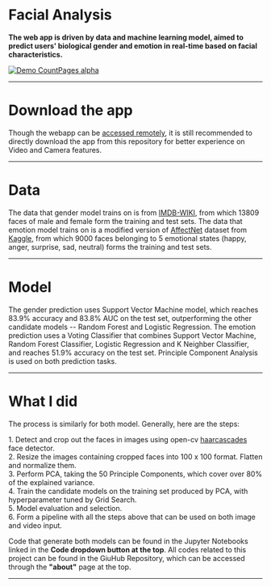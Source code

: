Facial Analysis
===============

**The web app is driven by data and machine learning model, aimed to predict users' biological gender and emotion in real-time based on facial characteristics.**

  

[![Demo CountPages alpha](https://share.gifyoutube.com/KzB6Gb.gif)](https://www.youtube.com/watch?v=ek1j272iAmc)





* * *

  
  

Download the app
====

Though the webapp can be [accessed remotely](https://facial-analysis-webapp.herokuapp.com/), it is still recommended to directly download the app from this repository for better experience on Video and Camera features.
  
  
  

* * *

  
  

Data
====

The data that gender model trains on is from [IMDB-WIKI](https://data.vision.ee.ethz.ch/cvl/rrothe/imdb-wiki/), from which 13809 faces of male and female form the training and test sets. The data that emotion model trains on is a modified version of [AffectNet](http://mohammadmahoor.com/affectnet/) dataset from [Kaggle](https://www.kaggle.com/datasets/tom99763/affectnethq?select=anger), from which 9000 faces belonging to 5 emotional states (happy, anger, surprise, sad, neutral) forms the training and test sets.

  
  
  
  

* * *

  
  

Model
====

The gender prediction uses Support Vector Machine model, which reaches 83.9% accuracy and 83.8% AUC on the test set, outperforming the other candidate models -- Random Forest and Logistic Regression. The emotion prediction uses a Voting Classifier that combines Support Vector Machine, Random Forest Classifier, Logistic Regression and K Neighber Classifier, and reaches 51.9% accuracy on the test set. Principle Component Analysis is used on both prediction tasks.

  
  
  
  

* * *

  
  

What I did
===


  

The process is similarly for both model. Generally, here are the steps:  
  
1\. Detect and crop out the faces in images using open-cv [haarcascades](https://github.com/opencv/opencv/tree/master/data/haarcascades) face detector.  
2\. Resize the images containing cropped faces into 100 x 100 format. Flatten and normalize them.  
3\. Perform PCA, taking the 50 Principle Components, which cover over 80% of the explained variance.  
4\. Train the candidate models on the training set produced by PCA, with hyperparameter tuned by Grid Search.  
5\. Model evaluation and selection.  
6\. Form a pipeline with all the steps above that can be used on both image and video input.  
  
Code that generate both models can be found in the Jupyter Notebooks linked in the **Code dropdown button at the top**. All codes related to this project can be found in the GiuHub Repository, which can be accessed through the **"about"** page at the top.

  
  

  
  

* * *

